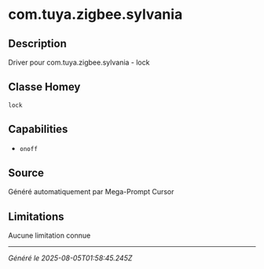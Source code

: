 # com.tuya.zigbee.sylvania

## Description
Driver pour com.tuya.zigbee.sylvania - lock

## Classe Homey
`lock`

## Capabilities
- `onoff`

## Source
Généré automatiquement par Mega-Prompt Cursor

## Limitations
Aucune limitation connue

---
*Généré le 2025-08-05T01:58:45.245Z*
